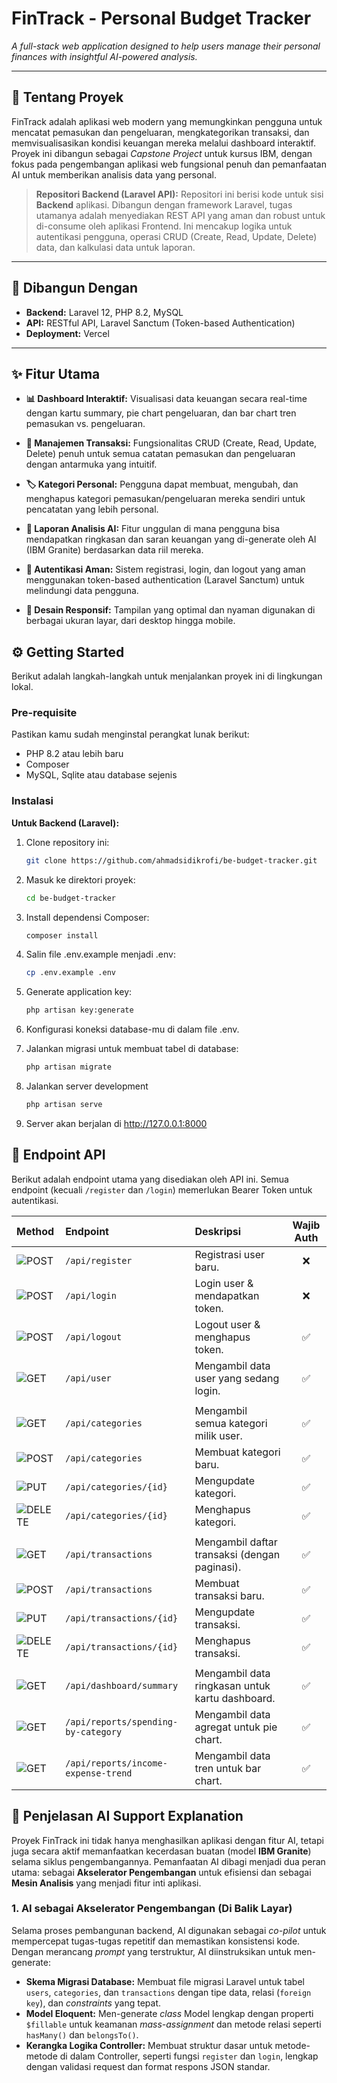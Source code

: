 # FinTrack - Personal Budget Tracker

*A full-stack web application designed to help users manage their personal finances with insightful AI-powered analysis.*

---

## 📖 Tentang Proyek

FinTrack adalah aplikasi web modern yang memungkinkan pengguna untuk mencatat pemasukan dan pengeluaran, mengkategorikan transaksi, dan memvisualisasikan kondisi keuangan mereka melalui dashboard interaktif. Proyek ini dibangun sebagai *Capstone Project* untuk kursus IBM, dengan fokus pada pengembangan aplikasi web fungsional penuh dan pemanfaatan AI untuk memberikan analisis data yang personal.

> **Repositori Backend (Laravel API):** Repositori ini berisi kode untuk sisi **Backend** aplikasi. Dibangun dengan framework Laravel, tugas utamanya adalah menyediakan REST API yang aman dan robust untuk di-consume oleh aplikasi Frontend. Ini mencakup logika untuk autentikasi pengguna, operasi CRUD (Create, Read, Update, Delete) data, dan kalkulasi data untuk laporan.

---

## 🚀 Dibangun Dengan

* **Backend:** Laravel 12, PHP 8.2, MySQL
* **API:** RESTful API, Laravel Sanctum (Token-based Authentication)
* **Deployment:** Vercel

---

## ✨ Fitur Utama

- **📊 Dashboard Interaktif:** Visualisasi data keuangan secara real-time dengan kartu summary, pie chart pengeluaran, dan bar chart tren pemasukan vs. pengeluaran.

- **💸 Manajemen Transaksi:** Fungsionalitas CRUD (Create, Read, Update, Delete) penuh untuk semua catatan pemasukan dan pengeluaran dengan antarmuka yang intuitif.

- **🏷️ Kategori Personal:** Pengguna dapat membuat, mengubah, dan menghapus kategori pemasukan/pengeluaran mereka sendiri untuk pencatatan yang lebih personal.

- **🤖 Laporan Analisis AI:** Fitur unggulan di mana pengguna bisa mendapatkan ringkasan dan saran keuangan yang di-generate oleh AI (IBM Granite) berdasarkan data riil mereka.

- **🔐 Autentikasi Aman:** Sistem registrasi, login, dan logout yang aman menggunakan token-based authentication (Laravel Sanctum) untuk melindungi data pengguna.

- **📱 Desain Responsif:** Tampilan yang optimal dan nyaman digunakan di berbagai ukuran layar, dari desktop hingga mobile.


## ⚙️ Getting Started

Berikut adalah langkah-langkah untuk menjalankan proyek ini di lingkungan lokal.

### Pre-requisite

Pastikan kamu sudah menginstal perangkat lunak berikut:
-  PHP 8.2 atau lebih baru
- Composer
- MySQL, Sqlite atau database sejenis

### Instalasi

**Untuk Backend (Laravel):**
1. Clone repository ini:
   ```sh
   git clone https://github.com/ahmadsidikrofi/be-budget-tracker.git
   
2. Masuk ke direktori proyek:
   ```sh
   cd be-budget-tracker
   
3. Install dependensi Composer:
   ```sh
   composer install
   
4. Salin file .env.example menjadi .env:
   ```sh
   cp .env.example .env
   
5. Generate application key:
   ```sh
   php artisan key:generate
   
6. Konfigurasi koneksi database-mu di dalam file .env.

7. Jalankan migrasi untuk membuat tabel di database:
   ```sh
   php artisan migrate

8. Jalankan server development
   ```sh
   php artisan serve

10. Server akan berjalan di http://127.0.0.1:8000

## 🔌 Endpoint API

Berikut adalah endpoint utama yang disediakan oleh API ini. Semua endpoint (kecuali `/register` dan `/login`) memerlukan Bearer Token untuk autentikasi.

| Method | Endpoint | Deskripsi | Wajib Auth |
| :--- | :--- | :--- | :---: |
| <img src="https://img.shields.io/badge/POST-4A90E2?style=for-the-badge" alt="POST"/> | `/api/register` | Registrasi user baru. | ❌ |
| <img src="https://img.shields.io/badge/POST-4A90E2?style=for-the-badge" alt="POST"/> | `/api/login` | Login user & mendapatkan token. | ❌ |
| <img src="https://img.shields.io/badge/POST-4A90E2?style=for-the-badge" alt="POST"/> | `/api/logout` | Logout user & menghapus token. | ✅ |
| <img src="https://img.shields.io/badge/GET-20C997?style=for-the-badge" alt="GET"/> | `/api/user` | Mengambil data user yang sedang login. | ✅ |
| | | | |
| <img src="https://img.shields.io/badge/GET-20C997?style=for-the-badge" alt="GET"/> | `/api/categories` | Mengambil semua kategori milik user. | ✅ |
| <img src="https://img.shields.io/badge/POST-4A90E2?style=for-the-badge" alt="POST"/> | `/api/categories` | Membuat kategori baru. | ✅ |
| <img src="https://img.shields.io/badge/PUT-F5A623?style=for-the-badge" alt="PUT"/> | `/api/categories/{id}` | Mengupdate kategori. | ✅ |
| <img src="https://img.shields.io/badge/DELETE-D0021B?style=for-the-badge" alt="DELETE"/> | `/api/categories/{id}` | Menghapus kategori. | ✅ |
| | | | |
| <img src="https://img.shields.io/badge/GET-20C997?style=for-the-badge" alt="GET"/> | `/api/transactions` | Mengambil daftar transaksi (dengan paginasi). | ✅ |
| <img src="https://img.shields.io/badge/POST-4A90E2?style=for-the-badge" alt="POST"/> | `/api/transactions` | Membuat transaksi baru. | ✅ |
| <img src="https://img.shields.io/badge/PUT-F5A623?style=for-the-badge" alt="PUT"/> | `/api/transactions/{id}` | Mengupdate transaksi. | ✅ |
| <img src="https://img.shields.io/badge/DELETE-D0021B?style=for-the-badge" alt="DELETE"/> | `/api/transactions/{id}` | Menghapus transaksi. | ✅ |
| | | | |
| <img src="https://img.shields.io/badge/GET-20C997?style=for-the-badge" alt="GET"/> | `/api/dashboard/summary` | Mengambil data ringkasan untuk kartu dashboard. | ✅ |
| <img src="https://img.shields.io/badge/GET-20C997?style=for-the-badge" alt="GET"/> | `/api/reports/spending-by-category` | Mengambil data agregat untuk pie chart. | ✅ |
| <img src="https://img.shields.io/badge/GET-20C997?style=for-the-badge" alt="GET"/> | `/api/reports/income-expense-trend` | Mengambil data tren untuk bar chart. | ✅ |

## 🤖 Penjelasan AI Support Explanation

Proyek FinTrack ini tidak hanya menghasilkan aplikasi dengan fitur AI, tetapi juga secara aktif memanfaatkan kecerdasan buatan (model **IBM Granite**) selama siklus pengembangannya. Pemanfaatan AI dibagi menjadi dua peran utama: sebagai **Akselerator Pengembangan** untuk efisiensi dan sebagai **Mesin Analisis** yang menjadi fitur inti aplikasi.

### 1. AI sebagai Akselerator Pengembangan (Di Balik Layar)

Selama proses pembangunan backend, AI digunakan sebagai *co-pilot* untuk mempercepat tugas-tugas repetitif dan memastikan konsistensi kode. Dengan merancang *prompt* yang terstruktur, AI diinstruksikan untuk men-generate:

- **Skema Migrasi Database:** Membuat file migrasi Laravel untuk tabel `users`, `categories`, dan `transactions` dengan tipe data, relasi (`foreign key`), dan *constraints* yang tepat.
- **Model Eloquent:** Men-generate *class* Model lengkap dengan properti `$fillable` untuk keamanan *mass-assignment* dan metode relasi seperti `hasMany()` dan `belongsTo()`.
- **Kerangka Logika Controller:** Membuat struktur dasar untuk metode-metode di dalam Controller, seperti fungsi `register` dan `login`, lengkap dengan validasi request dan format respons JSON standar.
